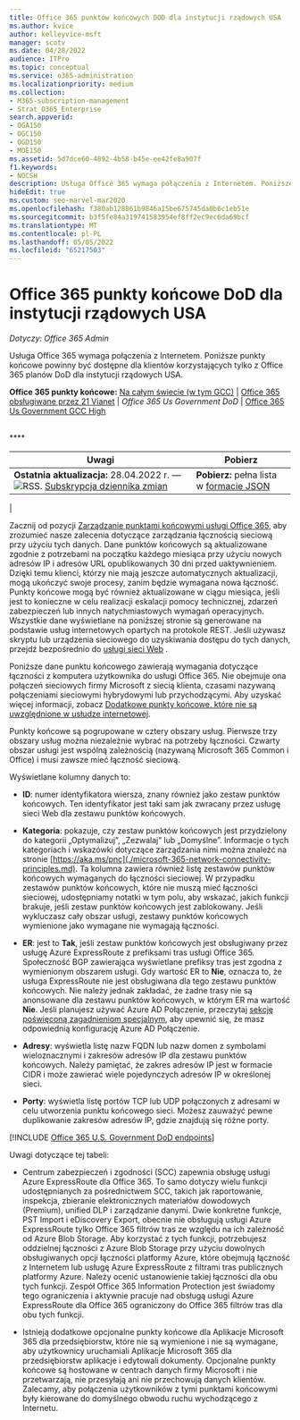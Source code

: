 ```yaml
---
title: Office 365 punktów końcowych DOD dla instytucji rządowych USA
ms.author: kvice
author: kelleyvice-msft
manager: scotv
ms.date: 04/28/2022
audience: ITPro
ms.topic: conceptual
ms.service: o365-administration
ms.localizationpriority: medium
ms.collection:
- M365-subscription-management
- Strat_O365_Enterprise
search.appverid:
- OGA150
- OGC150
- OGD150
- MOE150
ms.assetid: 5d7dce60-4892-4b58-b45e-ee42fe8a907f
f1.keywords:
- NOCSH
description: Usługa Office 365 wymaga połączenia z Internetem. Poniższe punkty końcowe powinny być dostępne dla klientów korzystających tylko z Office 365 planów DoD dla instytucji rządowych USA.
hideEdit: true
ms.custom: seo-marvel-mar2020
ms.openlocfilehash: f380ab128861b9846a15be675745da0b6c1eb51e
ms.sourcegitcommit: b3f5fe84a319741583954ef8ff2ec9ec6da69bcf
ms.translationtype: MT
ms.contentlocale: pl-PL
ms.lasthandoff: 05/05/2022
ms.locfileid: "65217503"
---
```

# <a name="office-365-us-government-dod-endpoints"></a>Office 365 punkty końcowe DoD dla instytucji rządowych USA

*Dotyczy: Office 365 Admin*

Usługa Office 365 wymaga połączenia z Internetem. Poniższe punkty końcowe powinny być dostępne dla klientów korzystających tylko z Office 365 planów DoD dla instytucji rządowych USA.
  
**Office 365 punkty końcowe:** [Na całym świecie (w tym GCC)](urls-and-ip-address-ranges.md) \| [Office 365 obsługiwane przez 21 Vianet](urls-and-ip-address-ranges-21vianet.md) \| *Office 365 Us Government DoD* \| [Office 365 Us Government GCC High](microsoft-365-u-s-government-gcc-high-endpoints.md)

<br>
****

|Uwagi|Pobierz|
|---|---|
|**Ostatnia aktualizacja:** 28.04.2022 r. — ![RSS.](../media/5dc6bb29-25db-4f44-9580-77c735492c4b.png) [Subskrypcja dziennika zmian](https://endpoints.office.com/version/USGOVDoD?allversions=true&format=rss&clientrequestid=b10c5ed1-bad1-445f-b386-b919946339a7)|**Pobierz:** pełna lista w [formacie JSON](https://endpoints.office.com/endpoints/USGOVDoD?clientrequestid=b10c5ed1-bad1-445f-b386-b919946339a7)|
|

Zacznij od pozycji [Zarządzanie punktami końcowymi usługi Office 365](managing-office-365-endpoints.md), aby zrozumieć nasze zalecenia dotyczące zarządzania łącznością sieciową przy użyciu tych danych. Dane punktów końcowych są aktualizowane zgodnie z potrzebami na początku każdego miesiąca przy użyciu nowych adresów IP i adresów URL opublikowanych 30 dni przed uaktywnieniem. Dzięki temu klienci, którzy nie mają jeszcze automatycznych aktualizacji, mogą ukończyć swoje procesy, zanim będzie wymagana nowa łączność. Punkty końcowe mogą być również aktualizowane w ciągu miesiąca, jeśli jest to konieczne w celu realizacji eskalacji pomocy technicznej, zdarzeń zabezpieczeń lub innych natychmiastowych wymagań operacyjnych. Wszystkie dane wyświetlane na poniższej stronie są generowane na podstawie usług internetowych opartych na protokole REST. Jeśli używasz skryptu lub urządzenia sieciowego do uzyskiwania dostępu do tych danych, przejdź bezpośrednio do [usługi sieci Web](microsoft-365-ip-web-service.md) .

Poniższe dane punktu końcowego zawierają wymagania dotyczące łączności z komputera użytkownika do usługi Office 365. Nie obejmuje ona połączeń sieciowych firmy Microsoft z siecią klienta, czasami nazywaną połączeniami sieciowymi hybrydowymi lub przychodzącymi. Aby uzyskać więcej informacji, zobacz [Dodatkowe punkty końcowe, które nie są uwzględnione w usłudze internetowej](additional-office365-ip-addresses-and-urls.md).

Punkty końcowe są pogrupowane w cztery obszary usług. Pierwsze trzy obszary usług można niezależnie wybrać na potrzeby łączności. Czwarty obszar usługi jest wspólną zależnością (nazywaną Microsoft 365 Common i Office) i musi zawsze mieć łączność sieciową.

Wyświetlane kolumny danych to:

- **ID**: numer identyfikatora wiersza, znany również jako zestaw punktów końcowych. Ten identyfikator jest taki sam jak zwracany przez usługę sieci Web dla zestawu punktów końcowych.

- **Kategoria**: pokazuje, czy zestaw punktów końcowych jest przydzielony do kategorii „Optymalizuj”, „Zezwalaj” lub „Domyślne”. Informacje o tych kategoriach i wskazówki dotyczące zarządzania nimi można znaleźć na stronie [https://aka.ms/pnc](./microsoft-365-network-connectivity-principles.md). Ta kolumna zawiera również listę zestawów punktów końcowych wymaganych do łączności sieciowej. W przypadku zestawów punktów końcowych, które nie muszą mieć łączności sieciowej, udostępniamy notatki w tym polu, aby wskazać, jakich funkcji brakuje, jeśli zestaw punktów końcowych jest zablokowany. Jeśli wykluczasz cały obszar usługi, zestawy punktów końcowych wymienione jako wymagane nie wymagają łączności.

- **ER**: jest to **Tak**, jeśli zestaw punktów końcowych jest obsługiwany przez usługę Azure ExpressRoute z prefiksami tras usługi Office 365. Społeczność BGP zawierająca wyświetlane prefiksy tras jest zgodna z wymienionym obszarem usługi. Gdy wartość ER to **Nie**, oznacza to, że usługa ExpressRoute nie jest obsługiwana dla tego zestawu punktów końcowych. Nie należy jednak zakładać, że żadne trasy nie są anonsowane dla zestawu punktów końcowych, w którym ER ma wartość **Nie**. Jeśli planujesz używać Azure AD Połączenie, przeczytaj [sekcję poświęconą zagadnieniom specjalnym](/azure/active-directory/hybrid/reference-connect-instances#microsoft-azure-government), aby upewnić się, że masz odpowiednią konfigurację Azure AD Połączenie.

- **Adresy**: wyświetla listę nazw FQDN lub nazw domen z symbolami wieloznacznymi i zakresów adresów IP dla zestawu punktów końcowych. Należy pamiętać, że zakres adresów IP jest w formacie CIDR i może zawierać wiele pojedynczych adresów IP w określonej sieci.

- **Porty**: wyświetla listę portów TCP lub UDP połączonych z adresami w celu utworzenia punktu końcowego sieci. Możesz zauważyć pewne duplikowanie zakresów adresów IP, gdzie znajdują się różne porty.

[!INCLUDE [Office 365 U.S. Government DoD endpoints](../includes/office-365-u.s.-government-dod-endpoints.md)]
  
Uwagi dotyczące tej tabeli:

- Centrum zabezpieczeń i zgodności (SCC) zapewnia obsługę usługi Azure ExpressRoute dla Office 365. To samo dotyczy wielu funkcji udostępnianych za pośrednictwem SCC, takich jak raportowanie, inspekcja, zbieranie elektronicznych materiałów dowodowych (Premium), unified DLP i zarządzanie danymi. Dwie konkretne funkcje, PST Import i eDiscovery Export, obecnie nie obsługują usługi Azure ExpressRoute tylko Office 365 filtrów tras ze względu na ich zależność od Azure Blob Storage. Aby korzystać z tych funkcji, potrzebujesz oddzielnej łączności z Azure Blob Storage przy użyciu dowolnych obsługiwanych opcji łączności platformy Azure, które obejmują łączność z Internetem lub usługę Azure ExpressRoute z filtrami tras publicznych platformy Azure. Należy ocenić ustanowienie takiej łączności dla obu tych funkcji. Zespół Office 365 Information Protection jest świadomy tego ograniczenia i aktywnie pracuje nad obsługą usługi Azure ExpressRoute dla Office 365 ograniczony do Office 365 filtrów tras dla obu tych funkcji.

- Istnieją dodatkowe opcjonalne punkty końcowe dla Aplikacje Microsoft 365 dla przedsiębiorstw, które nie są wymienione i nie są wymagane, aby użytkownicy uruchamiali Aplikacje Microsoft 365 dla przedsiębiorstw aplikacje i edytowali dokumenty. Opcjonalne punkty końcowe są hostowane w centrach danych firmy Microsoft i nie przetwarzają, nie przesyłają ani nie przechowują danych klientów. Zalecamy, aby połączenia użytkowników z tymi punktami końcowymi były kierowane do domyślnego obwodu ruchu wychodzącego z Internetu.
